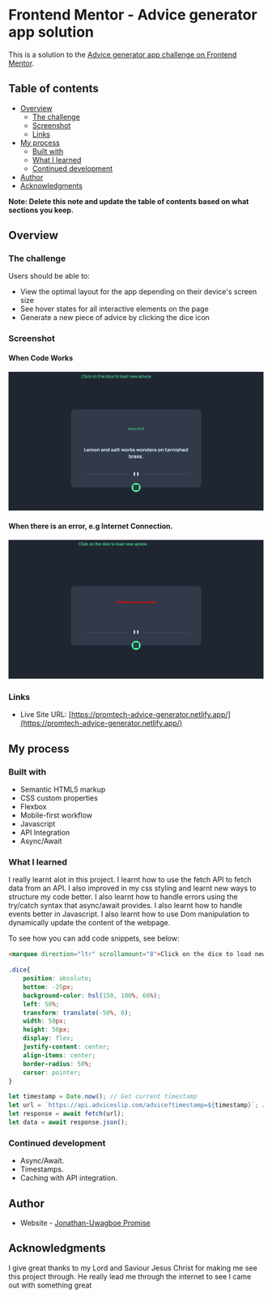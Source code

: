 # Frontend Mentor - Advice generator app solution

This is a solution to the [Advice generator app challenge on Frontend Mentor](https://www.frontendmentor.io/challenges/advice-generator-app-QdUG-13db).

## Table of contents

- [Overview](#overview)
  - [The challenge](#the-challenge)
  - [Screenshot](#screenshot)
  - [Links](#links)
- [My process](#my-process)
  - [Built with](#built-with)
  - [What I learned](#what-i-learned)
  - [Continued development](#continued-development)
- [Author](#author)
- [Acknowledgments](#acknowledgments)

**Note: Delete this note and update the table of contents based on what sections you keep.**

## Overview

### The challenge

Users should be able to:

- View the optimal layout for the app depending on their device's screen size
- See hover states for all interactive elements on the page
- Generate a new piece of advice by clicking the dice icon

### Screenshot

#### When Code Works
![](./images/solution.png)

#### When there is an error, e.g Internet Connection.
![](./images/error.png)

### Links

- Live Site URL: [https://promtech-advice-generator.netlify.app/](https://promtech-advice-generator.netlify.app/)

## My process

### Built with

- Semantic HTML5 markup
- CSS custom properties
- Flexbox
- Mobile-first workflow
- Javascript
- API Integration
- Async/Await


### What I learned

I really learnt alot in this project. I learnt how to use the fetch API to fetch data from an API. I also improved in my css styling and learnt new ways to structure my code better. I also learnt how to handle errors using the try/catch syntax that async/await provides. I also learnt how to handle events better in Javascript. I also learnt how to use Dom manipulation to dynamically update the content of the webpage.

To see how you can add code snippets, see below:

```html
<marquee direction="ltr" scrollamount="8">Click on the dice to load new advice</marquee>
```
```css
.dice{
    position: absolute;
    bottom: -25px;
    background-color: hsl(150, 100%, 66%);
    left: 50%;
    transform: translate(-50%, 0);
    width: 50px;
    height: 50px;
    display: flex;
    justify-content: center;
    align-items: center;
    border-radius: 50%;
    cursor: pointer;
}
```
```js
let timestamp = Date.now(); // Get current timestamp
let url = `https://api.adviceslip.com/advice?timestamp=${timestamp}`; // Append timestamp as a query parameter
let response = await fetch(url);
let data = await response.json();
```

### Continued development

- Async/Await.
- Timestamps.
- Caching with API integration.


## Author
- Website - [Jonathan-Uwagboe Promise](https://github.com/Promtech1)


## Acknowledgments

I give great thanks to my Lord and Saviour Jesus Christ for making me see this project through. He really lead me through the internet to see I came out with something great

